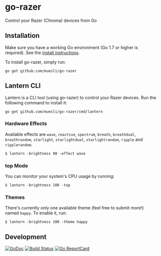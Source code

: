 # go-razer

Control your Razer (Chroma) devices from Go

## Installation

Make sure you have a working Go environment (Go 1.7 or higher is required).
See the [install instructions](http://golang.org/doc/install.html).

To install go-razer, simply run:

    go get github.com/muesli/go-razer

## Lantern CLI

Lantern is a CLI tool (using go-razer) to control your Razer devices. Run the
following command to install it:

    go get github.com/muesli/go-razer/cmd/lantern

### Hardware Effects

Available effects are `wave`, `reactive`, `spectrum`, `breath`, `breathdual`, `breathrandom`, `starlight`, `starlightdual`, `starlightrandom`, `ripple` and `ripplerandom`.

```
$ lantern -brightness 90 -effect wave
```

### top Mode

You can monitor your system's CPU usage by running:

```
$ lantern -brightness 100 -top
```

### Themes

There's currently only one available theme (feel free to submit more!) named `happy`. To enable it, run:

```
$ lantern -brightness 100 -theme happy
```

## Development

[![GoDoc](https://godoc.org/github.com/golang/gddo?status.svg)](https://godoc.org/github.com/muesli/go-razer)
[![Build Status](https://travis-ci.org/muesli/go-razer.svg?branch=master)](https://travis-ci.org/muesli/go-razer)
[![Go ReportCard](http://goreportcard.com/badge/muesli/go-razer)](http://goreportcard.com/report/muesli/go-razer)
